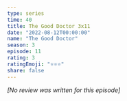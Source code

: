 ```yaml
---
type: series
time: 40
title: The Good Doctor 3x11
date: "2022-08-12T00:00:00"
name: "The Good Doctor"
season: 3
episode: 11
rating: 3
ratingEmoji: "⭐️⭐️⭐️"
share: false
---
```


_[No review was written for this episode]_
